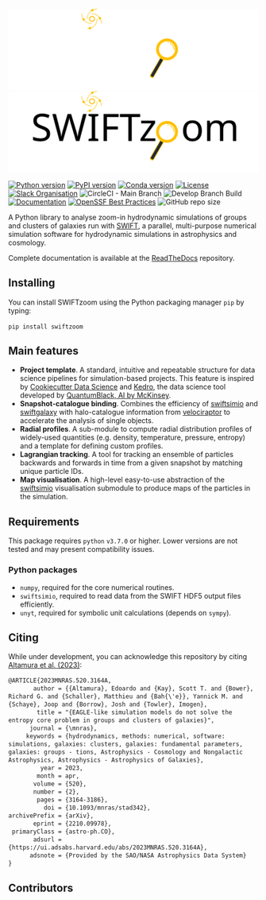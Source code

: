 

![SWIFTzoom Logo Banner - Dark](https://github.com/edoaltamura/swiftzoom/blob/main/.github/workflows/swzoom-banner-dark.SVG#gh-dark-mode-only)
![SWIFTzoom Logo Banner - Light](https://github.com/edoaltamura/swiftzoom/blob/main/.github/workflows/swzoom-banner-light.SVG#gh-light-mode-only)

[![Python version](https://img.shields.io/badge/python-3.8%20%7C%203.9%20%7C%203.10%20%7C%203.11-blue.svg)](https://pypi.org/project/swiftzoom/)
[![PyPI version](https://badge.fury.io/py/swiftzoom.svg)](https://pypi.org/project/swiftzoom/)
[![Conda version](https://img.shields.io/conda/vn/conda-forge/swiftzoom.svg)](https://anaconda.org/conda-forge/swiftzoom)
[![License](https://img.shields.io/badge/license-Apache%202.0-blue.svg)](https://github.com/edoaltamura/swiftzoom/blob/main/LICENSE.md)
[![Slack Organisation](https://img.shields.io/badge/slack-chat-blueviolet.svg?label=SWIFT%20Slack&logo=slack)](https://swiftsim.slack.com)
![CircleCI - Main Branch](https://img.shields.io/circleci/build/github/edoaltamura/swiftzoom/main?label=main)
![Develop Branch Build](https://img.shields.io/circleci/build/github/edoaltamura/swiftzoom/develop?label=develop)
[![Documentation](https://readthedocs.org/projects/swiftzoom/badge/?version=latest)](https://swiftzoom.readthedocs.io/en/latest/?badge=latest)
[![OpenSSF Best Practices](https://www.bestpractices.dev/projects/7769/badge)](https://www.bestpractices.dev/projects/7769)
![GitHub repo size](https://img.shields.io/github/repo-size/edoaltamura/swiftzoom)


A Python library to analyse zoom-in hydrodynamic simulations of groups and clusters of galaxies run with [SWIFT](http://swift.dur.ac.uk), a parallel, 
multi-purpose numerical simulation software for hydrodynamic simulations in astrophysics and cosmology.


Complete documentation is available at the [ReadTheDocs](http://swiftzoom.readthedocs.org) repository.

Installing
----------

You can install SWIFTzoom using the Python packaging manager `pip` by typing:

`pip install swiftzoom`

Main features
------------
- **Project template**. A standard, intuitive and repeatable structure for data science pipelines for simulation-based projects. This feature is inspired by [Cookiecutter Data Science](https://github.com/drivendata/cookiecutter-data-science/) and [Kedro](https://github.com/kedro-org/kedro), the data science tool developed by [QuantumBlack, AI by McKinsey](https://www.mckinsey.com/capabilities/quantumblack/how-we-help-clients).
- **Snapshot-catalogue binding**. Combines the efficiency of [swiftsimio](https://github.com/SWIFTSIM/swiftsimio) and [swiftgalaxy](https://github.com/SWIFTSIM/swiftgalaxy) with halo-catalogue information from [velociraptor](https://github.com/SWIFTSIM/velociraptor-python) to accelerate the analysis of single objects.
- **Radial profiles**. A sub-module to compute radial distribution profiles of widely-used quantities (e.g. density, temperature, pressure, entropy) and a template for defining custom profiles.
- **Lagrangian tracking**. A tool for tracking an ensemble of particles backwards and forwards in time from a given snapshot by matching unique particle IDs.
- **Map visualisation**. A high-level easy-to-use abstraction of the [swiftsimio](https://github.com/SWIFTSIM/swiftsimio) visualisation submodule to produce maps of the particles in the simulation. 

Requirements
------------
This package requires `python` `v3.7.0` or higher. Lower versions are not tested and may present compatibility issues.

### Python packages
+ `numpy`, required for the core numerical routines.
+ `swiftsimio`, required to read data from the SWIFT HDF5 output files efficiently.
+ `unyt`, required for symbolic unit calculations (depends on `sympy`).

Citing
----------
While under development, you can acknowledge this repository by citing [Altamura et al. (2023)](https://ui.adsabs.harvard.edu/abs/2023MNRAS.520.3164A/abstract):
```
@ARTICLE{2023MNRAS.520.3164A,
       author = {{Altamura}, Edoardo and {Kay}, Scott T. and {Bower}, Richard G. and {Schaller}, Matthieu and {Bah{\'e}}, Yannick M. and {Schaye}, Joop and {Borrow}, Josh and {Towler}, Imogen},
        title = "{EAGLE-like simulation models do not solve the entropy core problem in groups and clusters of galaxies}",
      journal = {\mnras},
     keywords = {hydrodynamics, methods: numerical, software: simulations, galaxies: clusters, galaxies: fundamental parameters, galaxies: groups - tions, Astrophysics - Cosmology and Nongalactic Astrophysics, Astrophysics - Astrophysics of Galaxies},
         year = 2023,
        month = apr,
       volume = {520},
       number = {2},
        pages = {3164-3186},
          doi = {10.1093/mnras/stad342},
archivePrefix = {arXiv},
       eprint = {2210.09978},
 primaryClass = {astro-ph.CO},
       adsurl = {https://ui.adsabs.harvard.edu/abs/2023MNRAS.520.3164A},
      adsnote = {Provided by the SAO/NASA Astrophysics Data System}
}
```

## Contributors

<!-- ALL-CONTRIBUTORS-LIST:START - Do not remove or modify this section -->
<!-- prettier-ignore-start -->
<!-- markdownlint-disable -->

<!-- markdownlint-restore -->
<!-- prettier-ignore-end -->

<!-- ALL-CONTRIBUTORS-LIST:END -->
